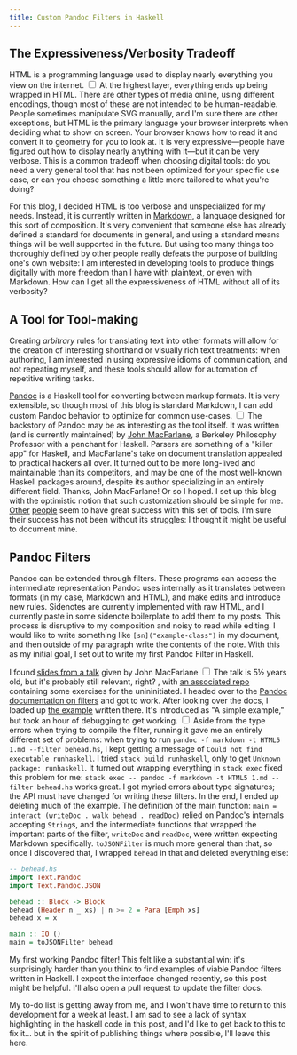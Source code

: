 ```yaml
---
title: Custom Pandoc Filters in Haskell
---
```


## The Expressiveness/Verbosity Tradeoff

HTML is a programming language used to display nearly everything you view on the internet.
<label for="sn-html" class="margin-toggle sidenote-number"></label>
  <input type="checkbox" id="sn-html" class="margin-toggle">
  <span class="sidenote">
    At the highest layer, everything ends up being wrapped in HTML. There are other types of media online, using different encodings, though most of these are not intended to be human-readable. People sometimes manipulate SVG manually, and I'm sure there are other exceptions, but HTML is the primary language your browser interprets when deciding what to show on screen.
  </span>
Your browser knows how to read it and convert it to geometry for you to look at. It is very expressive―people have figured out how to display nearly anything with it―but it can be very verbose. This is a common tradeoff when choosing digital tools: do you need a very general tool that has not been optimized for your specific use case, or can you choose something a little more tailored to what you're doing?

For this blog, I decided HTML is too verbose and unspecialized for my needs. Instead, it is currently written in [Markdown](https://www.markdownguide.org/basic-syntax), a language designed for this sort of composition. It's very convenient that someone else has already defined a standard for documents in general, and using a standard means things will be well supported in the future. But using too many things too thoroughly defined by other people really defeats the purpose of building one's own website: I am interested in developing tools to produce things digitally with more freedom than I have with plaintext, or even with Markdown. How can I get all the expressiveness of HTML without all of its verbosity?

## A Tool for Tool-making

Creating _arbitrary_ rules for translating text into other formats will allow for the creation of interesting shorthand or visually rich text treatments: when authoring, I am interested in using expressive idioms of communication, and not repeating myself, and these tools should allow for automation of repetitive writing tasks.

[Pandoc](https://github.com/jgm/pandoc) is a Haskell tool for converting between markup formats. It is very extensible, so though most of this blog is standard Markdown, I can add custom Pandoc behavior to optimize for common use-cases.
<label for="sn-macfarlane" class="margin-toggle sidenote-number"></label>
  <input type="checkbox" id="sn-macfarlane" class="margin-toggle">
  <span class="sidenote">
The backstory of Pandoc may be as interesting as the tool itself. It was written (and is currently maintained) by [John MacFarlane](https://johnmacfarlane.net/), a Berkeley Philosophy Professor with a penchant for Haskell. Parsers are something of a "killer app" for Haskell, and MacFarlane's take on document translation appealed to practical hackers all over. It turned out to be more long-lived and maintainable than its competitors, and may be one of the most well-known Haskell packages around, despite its author specializing in an entirely different field. Thanks, John MacFarlane!</span>
Or so I hoped. I set up this blog with the optimistic notion that such customization should be simple for me. [Other](https://www.gwern.net/) [people](https://www.justus.pw/) seem to have great success with this set of tools. I'm sure their success has not been without its struggles: I thought it might be useful to document mine.

## Pandoc Filters

Pandoc can be extended through filters. These programs can access the intermediate representation Pandoc uses internally as it translates between formats (in my case, Markdown and HTML), and make edits and introduce new rules. Sidenotes are currently implemented with raw HTML, and I currently paste in some sidenote boilerplate to add them to my posts. This process is disruptive to my composition and noisy to read while editing. I would like to write something like `[sn]("example-class")` in my document, and then outside of my paragraph write the contents of the note. With this as my initial goal, I set out to write my first Pandoc Filter in Haskell.

I found [slides from a talk](https://johnmacfarlane.net/BayHac2014/) given by John MacFarlane<label for="sn-talk" class="margin-toggle sidenote-number"></label>
  <input type="checkbox" id="sn-talk" class="margin-toggle">
  <span class="sidenote">
  The talk is 5½ years old, but it's probably still relevant, right?
  </span>, with [an associated repo](https://github.com/jgm/BayHac2014) containing some exercises for the unininitiated. I headed over to the [Pandoc documentation on filters](https://pandoc.org/filters.html) and got to work. After looking over the docs, I loaded up [the example](https://pandoc.org/filters.html#a-simple-example) written there. It's introduced as "A simple example," but took an hour of debugging to get working.
<label for="sn-runhaskell" class="margin-toggle sidenote-number"></label>
  <input type="checkbox" id="sn-runhaskell" class="margin-toggle">
  <span class="sidenote">
Aside from the type errors when trying to compile the filter, running it gave me an entirely different set of problems: when trying to run `pandoc -f markdown -t HTML5 1.md --filter behead.hs`, I kept getting a message of `Could not find executable runhaskell`. I tried `stack build runhaskell`, only to get `Unknown package: runhaskell`. It turned out wrapping everything in `stack exec` fixed this problem for me: `stack exec -- pandoc -f markdown -t HTML5 1.md --filter behead.hs` works great.
  </span>
  I got myriad errors about type signatures; the API must have changed for writing these filters. In the end, I ended up deleting much of the example. The definition of the main function: `main = interact (writeDoc . walk behead . readDoc)` relied on Pandoc's internals accepting `String`s, and the intermediate functions that wrapped the important parts of the filter, `writeDoc` and `readDoc`, were written expecting Markdown specifically. `toJSONFilter` is much more general than that, so once I discovered that, I wrapped `behead` in that and deleted everything else:

```haskell
-- behead.hs
import Text.Pandoc
import Text.Pandoc.JSON

behead :: Block -> Block
behead (Header n _ xs) | n >= 2 = Para [Emph xs]
behead x = x

main :: IO ()
main = toJSONFilter behead
```

My first working Pandoc filter! This felt like a substantial win: it's surprisingly harder than you think to find examples of viable Pandoc filters written in Haskell. I expect the interface changed recently, so this post might be helpful. I'll also open a pull request to update the filter docs.

My to-do list is getting away from me, and I won't have time to return to this development for a week at least. I am sad to see a lack of syntax highlighting in the haskell code in this post, and I'd like to get back to this to fix it... but in the spirit of publishing things where possible, I'll leave this here.

